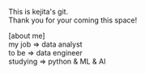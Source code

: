 This is kejita's git.    
Thank you for your coming this space!

[about me]    
my job => data analyst    
to be => data engineer    
studying => python & ML & AI    

